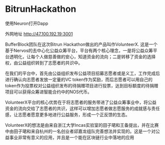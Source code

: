 # BitrunHackathon

使用Neuron打开Dapp

外网地址 http://47.100.192.19:3001

BufferBlock团队在这次Bitrun Hackathon做出的产品叫作VolunteerX. 这是一个基于Nervos的去中心化公益众筹平台，平台有两个核心理念，一是将公益众筹平台透明化，让每个人做慈善做的安心，知道资金的流向；二是转移了资金的选择权，由公益组织转到了志愿者的共识中。
  
在我们的平台中，首先由公益组织发布公益项目招募志愿者或是义工，工作完成后进行确认向志愿者发放一定量的VC token作为奖励，而后志愿者可以用自己的token作为投票权对公益组织发布的待捐赠项目进行投票，达到目标额度的待捐赠项目可以获得众筹进智能合约中的NOS代币。
  
VolunteerX平台的核心优势在于将志愿者的服务带进了公益众筹事业中，将公益资金的流向交给了志愿者的共识，这样可以增加志愿者做志愿服务的成就感与责任感，让志愿者愿意更多地进行公益服务，形成一个正反馈的生态。
  
VolunteerX的想法是由来自浙江大学Incas实验室的田子珺和王备提出，并在比赛中由田子珺和来自杭州的一名创业者邱嘉龙组队完善想法并实现的。这是一个对公益事业非常有意义的应用，并且是一个能在区块链行业中落地的应用

